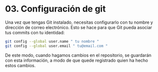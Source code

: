 # 03. Configuración de git

Una vez que tengas Git instalado, necesitas configurarlo con tu nombre y dirección de correo electrónico. Esto se hace para que Git pueda asociar tus commits con tu identidad:

```bash
git config --global user.name " tu nombre "
git config --global user.email " tu@email.com "
```

De este modo, cuando hagamos cambios en el repositorio, se guardarán con esta información, a modo de que quede registrado quien ha hecho estos cambios.